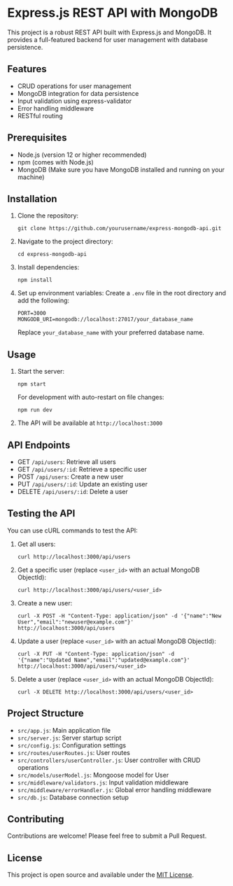 # Express.js REST API with MongoDB

This project is a robust REST API built with Express.js and MongoDB. It provides a full-featured backend for user management with database persistence.

## Features

- CRUD operations for user management
- MongoDB integration for data persistence
- Input validation using express-validator
- Error handling middleware
- RESTful routing

## Prerequisites

- Node.js (version 12 or higher recommended)
- npm (comes with Node.js)
- MongoDB (Make sure you have MongoDB installed and running on your machine)

## Installation

1. Clone the repository:
   ```
   git clone https://github.com/yourusername/express-mongodb-api.git
   ```

2. Navigate to the project directory:
   ```
   cd express-mongodb-api
   ```

3. Install dependencies:
   ```
   npm install
   ```

4. Set up environment variables:
   Create a `.env` file in the root directory and add the following:
   ```
   PORT=3000
   MONGODB_URI=mongodb://localhost:27017/your_database_name
   ```
   Replace `your_database_name` with your preferred database name.

## Usage

1. Start the server:
   ```
   npm start
   ```
   For development with auto-restart on file changes:
   ```
   npm run dev
   ```

2. The API will be available at `http://localhost:3000`

## API Endpoints

- GET `/api/users`: Retrieve all users
- GET `/api/users/:id`: Retrieve a specific user
- POST `/api/users`: Create a new user
- PUT `/api/users/:id`: Update an existing user
- DELETE `/api/users/:id`: Delete a user

## Testing the API

You can use cURL commands to test the API:

1. Get all users:
   ```
   curl http://localhost:3000/api/users
   ```

2. Get a specific user (replace `<user_id>` with an actual MongoDB ObjectId):
   ```
   curl http://localhost:3000/api/users/<user_id>
   ```

3. Create a new user:
   ```
   curl -X POST -H "Content-Type: application/json" -d '{"name":"New User","email":"newuser@example.com"}' http://localhost:3000/api/users
   ```

4. Update a user (replace `<user_id>` with an actual MongoDB ObjectId):
   ```
   curl -X PUT -H "Content-Type: application/json" -d '{"name":"Updated Name","email":"updated@example.com"}' http://localhost:3000/api/users/<user_id>
   ```

5. Delete a user (replace `<user_id>` with an actual MongoDB ObjectId):
   ```
   curl -X DELETE http://localhost:3000/api/users/<user_id>
   ```

## Project Structure

- `src/app.js`: Main application file
- `src/server.js`: Server startup script
- `src/config.js`: Configuration settings
- `src/routes/userRoutes.js`: User routes
- `src/controllers/userController.js`: User controller with CRUD operations
- `src/models/userModel.js`: Mongoose model for User
- `src/middleware/validators.js`: Input validation middleware
- `src/middleware/errorHandler.js`: Global error handling middleware
- `src/db.js`: Database connection setup

## Contributing

Contributions are welcome! Please feel free to submit a Pull Request.

## License

This project is open source and available under the [MIT License](LICENSE).
